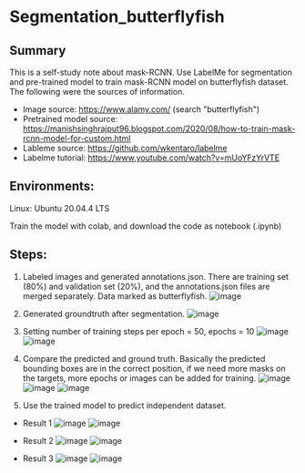 # Segmentation_butterflyfish
##  Summary

This is a self-study note about mask-RCNN. Use LabelMe for segmentation and pre-trained model to train mask-RCNN model on butterflyfish dataset. The following were the sources of information.

- Image source: https://www.alamy.com/ (search "butterflyfish")
- Pretrained model source: https://manishsinghrajput96.blogspot.com/2020/08/how-to-train-mask-rcnn-model-for-custom.html
- Lableme source: https://github.com/wkentaro/labelme
- Labelme tutorial: https://www.youtube.com/watch?v=mUoYFzYrVTE

## Environments:
Linux: Ubuntu 20.04.4 LTS

Train the model with colab, and download the code as notebook (.ipynb)

## Steps:
1. Labeled images and generated annotations.json. There are training set (80%) and validation set (20%), and the annotations.json files are merged separately. Data marked as butterflyfish.
![image](https://github.com/wnnehxyi/Segmentation_butterflyfish/blob/main/Steps_pic/1.png)

2. Generated groundtruth after segmentation.
![image](https://github.com/wnnehxyi/Segmentation_butterflyfish/blob/main/Steps_pic/2.png)

3. Setting number of training steps per epoch = 50, epochs = 10
![image](https://github.com/wnnehxyi/Segmentation_butterflyfish/blob/main/Steps_pic/3.png)
![image](https://github.com/wnnehxyi/Segmentation_butterflyfish/blob/main/Steps_pic/3_.png)

4. Compare the predicted and ground truth. Basically the predicted bounding boxes are in the correct position, if we need more masks on the targets, more epochs or images can be added for training.
![image](https://github.com/wnnehxyi/Segmentation_butterflyfish/blob/main/Steps_pic/4.png)
![image](https://github.com/wnnehxyi/Segmentation_butterflyfish/blob/main/Steps_pic/4_1.png)
![image](https://github.com/wnnehxyi/Segmentation_butterflyfish/blob/main/Steps_pic/4_2.png)

5. Use the trained model to predict independent dataset.
- Result 1
![image](https://github.com/wnnehxyi/Segmentation_butterflyfish/blob/main/Steps_pic/5__1.png)
![image](https://github.com/wnnehxyi/Segmentation_butterflyfish/blob/main/Steps_pic/5_1.jpg)

- Result 2
![image](https://github.com/wnnehxyi/Segmentation_butterflyfish/blob/main/Steps_pic/5__2.png)
![image](https://github.com/wnnehxyi/Segmentation_butterflyfish/blob/main/Steps_pic/5_2.jpg)

- Result 3
![image](https://github.com/wnnehxyi/Segmentation_butterflyfish/blob/main/Steps_pic/5__3.png)
![image](https://github.com/wnnehxyi/Segmentation_butterflyfish/blob/main/Steps_pic/5_3.jpg)
